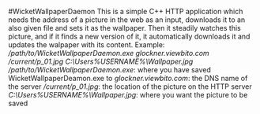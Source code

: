 #WicketWallpaperDaemon
This is a simple C++ HTTP application which needs the address of a picture in the web as an input, downloads it to an also given file and sets it as the wallpaper. Then it steadily watches this picture, and if it finds a new version of it, it automatically downloads it and updates the walpaper with its content.
Example: */path/to/WicketWallpaperDaemon.exe glockner.viewbito.com /current/p_01.jpg C:\Users\%USERNAME%\Wallpaper.jpg*
*/path/to/WicketWallpaperDaemon.exe*: where you have saved WicketWallpaperDeamon.exe to
*glockner.viewbito.com*: the DNS name of the server
*/current/p_01.jpg*: the location of the picture on the HTTP server
*C:\Users\%USERNAME%\Wallpaper.jpg*: where you want the picture to be saved
